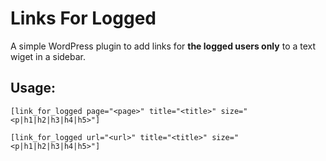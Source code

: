 Links For Logged
================
A simple WordPress plugin to add links for **the logged users only** to a text wiget in a sidebar.

Usage:
------
`[link_for_logged page="<page>" title="<title>" size="<p|h1|h2|h3|h4|h5>"]`


`[link_for_logged url="<url>" title="<title>" size="<p|h1|h2|h3|h4|h5>"]`